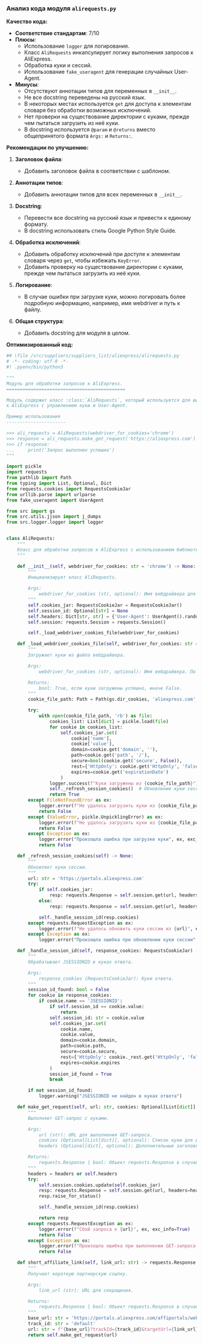 ### **Анализ кода модуля `alirequests.py`**

**Качество кода:**

- **Соответствие стандартам**: 7/10
- **Плюсы**:
    - Использование `logger` для логирования.
    - Класс `AliRequests` инкапсулирует логику выполнения запросов к AliExpress.
    - Обработка куки и сессий.
    - Использование `fake_useragent` для генерации случайных User-Agent.
- **Минусы**:
    - Отсутствуют аннотации типов для переменных в `__init__`.
    - Не все docstring переведены на русский язык.
    - В некоторых местах используется `get` для доступа к элементам словаря без обработки возможных исключений.
    - Нет проверки на существование директории с куками, прежде чем пытаться загрузить из неё куки.
    - В docstring используется `@param` и `@returns` вместо общепринятого формата `Args:` и `Returns:`.

**Рекомендации по улучшению:**

1.  **Заголовок файла**:
    - Добавить заголовок файла в соответствии с шаблоном.

2.  **Аннотации типов**:
    - Добавить аннотации типов для всех переменных в `__init__`.

3.  **Docstring**:
    - Перевести все docstring на русский язык и привести к единому формату.
    - В docstring использовать стиль Google Python Style Guide.

4.  **Обработка исключений**:
    - Добавить обработку исключений при доступе к элементам словаря через `get`, чтобы избежать `KeyError`.
    - Добавить проверку на существование директории с куками, прежде чем пытаться загрузить из неё куки.

5.  **Логирование**:
    - В случае ошибки при загрузке куки, можно логировать более подробную информацию, например, имя webdriver и путь к файлу.

6.  **Общая структура**:
    - Добавить docstring для модуля в целом.

**Оптимизированный код:**

```python
## \file /src/suppliers/suppliers_list/aliexpress/alirequests.py
# -*- coding: utf-8 -*-
#! .pyenv/bin/python3

"""
Модуль для обработки запросов к AliExpress.
============================================

Модуль содержит класс :class:`AliRequests`, который используется для выполнения GET-запросов
к AliExpress с управлением куки и User-Agent.

Пример использования
----------------------

>>> ali_requests = AliRequests(webdriver_for_cookies='chrome')
>>> response = ali_requests.make_get_request('https://aliexpress.com')
>>> if response:
...     print('Запрос выполнен успешно')
"""

import pickle
import requests
from pathlib import Path
from typing import List, Optional, Dict
from requests.cookies import RequestsCookieJar
from urllib.parse import urlparse
from fake_useragent import UserAgent

from src import gs
from src.utils.jjson import j_dumps
from src.logger.logger import logger


class AliRequests:
    """
    Класс для обработки запросов к AliExpress с использованием библиотеки requests.
    """

    def __init__(self, webdriver_for_cookies: str = 'chrome') -> None:
        """
        Инициализирует класс AliRequests.

        Args:
            webdriver_for_cookies (str, optional): Имя вебдрайвера для загрузки куки. По умолчанию 'chrome'.
        """
        self.cookies_jar: RequestsCookieJar = RequestsCookieJar()
        self.session_id: Optional[str] = None
        self.headers: Dict[str, str] = {'User-Agent': UserAgent().random}
        self.session: requests.Session = requests.Session()

        self._load_webdriver_cookies_file(webdriver_for_cookies)

    def _load_webdriver_cookies_file(self, webdriver_for_cookies: str = 'chrome') -> bool:
        """
        Загружает куки из файла вебдрайвера.

        Args:
            webdriver_for_cookies (str, optional): Имя вебдрайвера. По умолчанию 'chrome'.

        Returns:
            bool: True, если куки загружены успешно, иначе False.
        """
        cookie_file_path: Path = Path(gs.dir_cookies, 'aliexpress.com', webdriver_for_cookies, 'cookie')

        try:
            with open(cookie_file_path, 'rb') as file:
                cookies_list: List[dict] = pickle.load(file)
                for cookie in cookies_list:
                    self.cookies_jar.set(
                        cookie['name'],
                        cookie['value'],
                        domain=cookie.get('domain', ''),
                        path=cookie.get('path', '/'),
                        secure=bool(cookie.get('secure', False)),
                        rest={'HttpOnly': cookie.get('HttpOnly', 'false'), 'SameSite': cookie.get('SameSite', 'unspecified')},
                        expires=cookie.get('expirationDate')
                    )
                logger.success(f"Куки загружены из {cookie_file_path}")
                self._refresh_session_cookies()  # Обновление куки сессии после загрузки
                return True
        except FileNotFoundError as ex:
            logger.error(f"Не удалось загрузить куки из {cookie_file_path}: Файл не найден", ex, exc_info=True)
            return False
        except (ValueError, pickle.UnpicklingError) as ex:
            logger.error(f"Не удалось загрузить куки из {cookie_file_path}: Ошибка при чтении файла", ex, exc_info=True)
            return False
        except Exception as ex:
            logger.error("Произошла ошибка при загрузке куки", ex, exc_info=True)
            return False

    def _refresh_session_cookies(self) -> None:
        """
        Обновляет куки сессии.
        """
        url: str = 'https://portals.aliexpress.com'
        try:
            if self.cookies_jar:
                resp: requests.Response = self.session.get(url, headers=self.headers, cookies=self.cookies_jar)
            else:
                resp: requests.Response = self.session.get(url, headers=self.headers)

            self._handle_session_id(resp.cookies)
        except requests.RequestException as ex:
            logger.error(f"Не удалось обновить куки сессии из {url}", ex, exc_info=True)
        except Exception as ex:
            logger.error("Произошла ошибка при обновлении куки сессии", ex, exc_info=True)

    def _handle_session_id(self, response_cookies: RequestsCookieJar) -> None:
        """
        Обрабатывает JSESSIONID в куках ответа.

        Args:
            response_cookies (RequestsCookieJar): Куки ответа.
        """
        session_id_found: bool = False
        for cookie in response_cookies:
            if cookie.name == 'JSESSIONID':
                if self.session_id == cookie.value:
                    return
                self.session_id: str = cookie.value
                self.cookies_jar.set(
                    cookie.name,
                    cookie.value,
                    domain=cookie.domain,
                    path=cookie.path,
                    secure=cookie.secure,
                    rest={'HttpOnly': cookie._rest.get('HttpOnly', 'false'), 'SameSite': cookie._rest.get('SameSite', 'unspecified')},
                    expires=cookie.expires
                )
                session_id_found = True
                break

        if not session_id_found:
            logger.warning("JSESSIONID не найден в куках ответа")

    def make_get_request(self, url: str, cookies: Optional[List[dict]] = None, headers: Optional[dict] = None) -> requests.Response | bool:
        """
        Выполняет GET-запрос с куками.

        Args:
            url (str): URL для выполнения GET-запроса.
            cookies (Optional[List[dict]], optional): Список куки для использования в запросе. По умолчанию None.
            headers (Optional[dict], optional): Дополнительные заголовки для включения в запрос. По умолчанию None.

        Returns:
            requests.Response | bool: Объект requests.Response в случае успеха, False в противном случае.
        """
        headers = headers or self.headers
        try:
            self.session.cookies.update(self.cookies_jar)
            resp: requests.Response = self.session.get(url, headers=headers)
            resp.raise_for_status()

            self._handle_session_id(resp.cookies)

            return resp
        except requests.RequestException as ex:
            logger.error(f"Сбой запроса к {url}", ex, exc_info=True)
            return False
        except Exception as ex:
            logger.error(f"Произошла ошибка при выполнении GET-запроса к {url}", ex, exc_info=True)
            return False

    def short_affiliate_link(self, link_url: str) -> requests.Response | bool:
        """
        Получает короткую партнерскую ссылку.

        Args:
            link_url (str): URL для сокращения.

        Returns:
            requests.Response | bool: Объект requests.Response в случае успеха, False в противном случае.
        """
        base_url: str = 'https://portals.aliexpress.com/affiportals/web/link_generator.htm'
        track_id: str = 'default'
        url: str = f"{base_url}?trackId={track_id}&targetUrl={link_url}"
        return self.make_get_request(url)